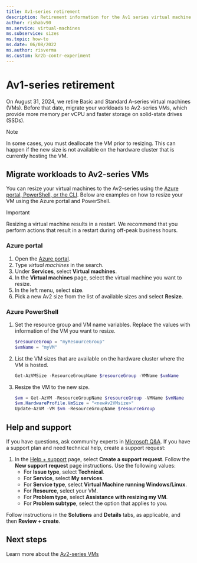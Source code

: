 ```yaml
---
title: Av1-series retirement
description: Retirement information for the Av1 series virtual machine sizes. Before retirement, migrate your workloads to Av2-series virtual machines.
author: rishabv90
ms.service: virtual-machines
ms.subservice: sizes
ms.topic: how-to
ms.date: 06/08/2022
ms.author: risverma
ms.custom: kr2b-contr-experiment
---
```


# Av1-series retirement

On August 31, 2024, we retire Basic and Standard A-series virtual machines (VMs). Before that date, migrate your workloads to Av2-series VMs, which provide more memory per vCPU and faster storage on solid-state drives (SSDs).

> [!NOTE]
> In some cases, you must deallocate the VM prior to resizing. This can happen if the new size is not available on the hardware cluster that is currently hosting the VM.

## Migrate workloads to Av2-series VMs

You can resize your virtual machines to the Av2-series using the [Azure portal, PowerShell, or the CLI](resize-vm.md). Below are examples on how to resize your VM using the Azure portal and PowerShell.

> [!IMPORTANT]
> Resizing a virtual machine results in a restart. We recommend that you perform actions that result in a restart during off-peak business hours.

### Azure portal

1. Open the [Azure portal](https://portal.azure.com).
1. Type *virtual machines* in the search.
1. Under **Services**, select **Virtual machines**.
1. In the **Virtual machines** page, select the virtual machine you want to resize.
1. In the left menu, select **size**.
1. Pick a new Av2 size from the list of available sizes and select **Resize**.

### Azure PowerShell

1. Set the resource group and VM name variables. Replace the values with information of the VM you want to resize.

    ```powershell
    $resourceGroup = "myResourceGroup"
    $vmName = "myVM"
    ```

1. List the VM sizes that are available on the hardware cluster where the VM is hosted.

    ```powershell
    Get-AzVMSize -ResourceGroupName $resourceGroup -VMName $vmName
    ```

1. Resize the VM to the new size.

    ```powershell
    $vm = Get-AzVM -ResourceGroupName $resourceGroup -VMName $vmName
    $vm.HardwareProfile.VmSize = "<newAv2VMsize>"
    Update-AzVM -VM $vm -ResourceGroupName $resourceGroup
    ```

## Help and support

If you have questions, ask community experts in [Microsoft Q&A](/answers/topics/azure-virtual-machines.html). If you have a support plan and need technical help, create a support request:

1. In the [Help + support](https://portal.azure.com/#blade/Microsoft_Azure_Support/HelpAndSupportBlade/newsupportrequest) page, select **Create a support request**. Follow the **New support request** page instructions. Use the following values:
   * For **Issue type**, select **Technical**.
   * For **Service**, select **My services**.
   * For **Service type**, select **Virtual Machine running Windows/Linux**.
   * For **Resource**, select your VM.
   * For **Problem type**, select **Assistance with resizing my VM**.
   * For **Problem subtype**, select the option that applies to you.

Follow instructions in the **Solutions** and **Details** tabs, as applicable, and then **Review + create**.

## Next steps

Learn more about the [Av2-series VMs](av2-series.md)
